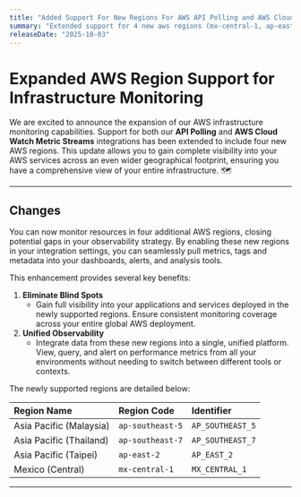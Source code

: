 ```yaml
---
title: "Added Support For New Regions For AWS API Polling and AWS Cloud Watch Metric Streams integrations"
summary: "Extended support for 4 new aws regions (mx-central-1, ap-east-2, ap-southeast-5, ap-southeast-7) in Infrastructre monitoring in AWS API Polling and AWS Cloud Watch Metric Streams integrations."
releaseDate: "2025-10-03"
---
```


# Expanded AWS Region Support for Infrastructure Monitoring

We are excited to announce the expansion of our AWS infrastructure monitoring capabilities. Support for both our **API Polling** and **AWS Cloud Watch Metric Streams** integrations has been extended to include four new AWS regions. This update allows you to gain complete visibility into your AWS services across an even wider geographical footprint, ensuring you have a comprehensive view of your entire infrastructure. 🗺️

***

## Changes

You can now monitor resources in four additional AWS regions, closing potential gaps in your observability strategy. By enabling these new regions in your integration settings, you can seamlessly pull metrics, tags and metadata into your dashboards, alerts, and analysis tools.


This enhancement provides several key benefits:

1.  **Eliminate Blind Spots**
    * Gain full visibility into your applications and services deployed in the newly supported regions. Ensure consistent monitoring coverage across your entire global AWS deployment.
2.  **Unified Observability**
    * Integrate data from these new regions into a single, unified platform. View, query, and alert on performance metrics from all your environments without needing to switch between different tools or contexts.

The newly supported regions are detailed below:

| Region Name | Region Code | Identifier |
| :--- | :--- | :--- |
| Asia Pacific (Malaysia) | `ap-southeast-5` | `AP_SOUTHEAST_5` |
| Asia Pacific (Thailand) | `ap-southeast-7` | `AP_SOUTHEAST_7` |
| Asia Pacific (Taipei) | `ap-east-2` | `AP_EAST_2` |
| Mexico (Central) | `mx-central-1` | `MX_CENTRAL_1` |

***
